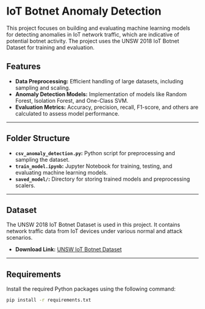 # IoT Botnet Anomaly Detection

This project focuses on building and evaluating machine learning models for detecting anomalies in IoT network traffic, which are indicative of potential botnet activity. The project uses the UNSW 2018 IoT Botnet Dataset for training and evaluation.

## Features
- **Data Preprocessing:** Efficient handling of large datasets, including sampling and scaling.
- **Anomaly Detection Models:** Implementation of models like Random Forest, Isolation Forest, and One-Class SVM.
- **Evaluation Metrics:** Accuracy, precision, recall, F1-score, and others are calculated to assess model performance.

---

## Folder Structure
- **`csv_anomaly_detection.py`:** Python script for preprocessing and sampling the dataset.
- **`train_model.ipynb`:** Jupyter Notebook for training, testing, and evaluating machine learning models.
- **`saved_model/`:** Directory for storing trained models and preprocessing scalers.

---

## Dataset
The UNSW 2018 IoT Botnet Dataset is used in this project. It contains network traffic data from IoT devices under various normal and attack scenarios.

- **Download Link:** [UNSW IoT Botnet Dataset](https://research.unsw.edu.au/projects/bot-iot-dataset)

---

## Requirements
Install the required Python packages using the following command:

```bash
pip install -r requirements.txt
